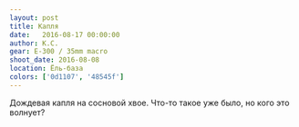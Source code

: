 ```yaml
---
layout: post
title: Капля
date:   2016-08-17 00:00:00
author: К.С.
gear: E-300 / 35mm macro
shoot_date: 2016-08-08
location: Ёль-база
colors: ['0d1107', '48545f']
---
```


Дождевая капля на сосновой хвое. Что-то такое уже было, но кого это волнует?
